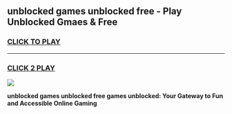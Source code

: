 
## unblocked games unblocked free - Play Unblocked Gmaes & Free
<h3>
<a href="https://premium.freeplayer.one?title=unblocked_games_unblocked_free&ref=19F">CLICK TO PLAY</a></h3>
<hr>

<h3>
<a href="https://premium.freeplayer.one?title=unblocked_games_unblocked_free&ref=19F">CLICK 2 PLAY</a>
  
</h3>

<a href="https://premium.freeplayer.one?title=unblocked_games_unblocked_free&ref=19F/"><img src="https://clearcache.store/games.png"></a>


**unblocked games unblocked free games unblocked: Your Gateway to Fun and Accessible Online Gaming**
